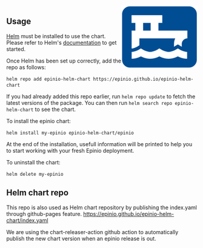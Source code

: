 <img src="./assets/epinio.png" align="right" width="200" height="50%">

## Usage

[Helm](https://helm.sh) must be installed to use the chart.  Please refer to
Helm's [documentation](https://helm.sh/docs) to get started.

Once Helm has been set up correctly, add the repo as follows:

    helm repo add epinio-helm-chart https://epinio.github.io/epinio-helm-chart

If you had already added this repo earlier, run `helm repo update` to fetch
the latest versions of the package. You can then run `helm search repo
epinio-helm-chart` to see the chart.

To install the epinio chart:

    helm install my-epinio epinio-helm-chart/epinio

At the end of the installation, usefull information will be printed to help you to start working with your fresh Epinio deployment.

To uninstall the chart:

    helm delete my-epinio

## Helm chart repo

This repo is also used as Helm chart repository by publishing the index.yaml through github-pages feature.
https://epinio.github.io/epinio-helm-chart/index.yaml

We are using the chart-releaser-action github action to automatically publish the new chart version when an epinio release is out.
